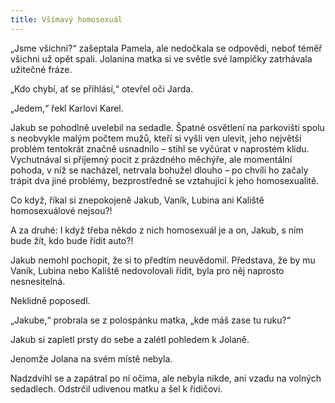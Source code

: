```yaml
---
title: Všímavý homosexuál
---
```


„Jsme všichni?“ zašeptala Pamela, ale nedočkala se odpovědi, neboť téměř všichni už opět spali. Jolanina matka si ve světle své lampičky zatrhávala užitečné fráze.

  

„Kdo chybí, ať se přihlásí,“ otevřel oči Jarda.

„Jedem,“ řekl Karlovi Karel.

Jakub se pohodlně uvelebil na sedadle. Špatné osvětlení na parkovišti spolu s neobvykle malým počtem mužů, kteří si vyšli ven ulevit, jeho největší problém tentokrát značně usnadnilo – stihl se vyčúrat v naprostém klidu. Vychutnával si příjemný pocit z prázdného měchýře, ale momentální pohoda, v níž se nacházel, netrvala bohužel dlouho – po chvíli ho začaly trápit dva jiné problémy, bezprostředně se vztahující k jeho homosexualitě.

Co když, říkal si znepokojeně Jakub, Vaník, Lubina ani Kaliště homosexuálové nejsou?!

A za druhé: I když třeba někdo z nich homosexuál je a on, Jakub, s ním bude žít, kdo bude řídit auto?!

Jakub nemohl pochopit, že si to předtím neuvědomil. Představa, že by mu Vaník, Lubina nebo Kaliště nedovolovali řídit, byla pro něj naprosto nesnesitelná.

Neklidně poposedl.

„Jakube,“ probrala se z polospánku matka, „kde máš zase tu ruku?“

Jakub si zapletl prsty do sebe a zalétl pohledem k Jolaně.

Jenomže Jolana na svém místě nebyla.

Nadzdvihl se a zapátral po ní očima, ale nebyla nikde, ani vzadu na volných sedadlech. Odstrčil udivenou matku a šel k řidičovi.

